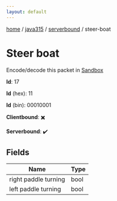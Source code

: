 ```yaml
---
layout: default
---
```


[home](/)  /  [java315](/protocol/java315)  /  [serverbound](/protocol/java315/serverbound)  /  steer-boat

# Steer boat

Encode/decode this packet in [Sandbox](../../../sandbox/java315#serverbound.steer_boat)

**Id**: 17

**Id** (hex): 11

**Id** (bin): 00010001

**Clientbound**: ✖️

**Serverbound**: ✔️

## Fields

Name | Type
---|---
right paddle turning | bool
left paddle turning | bool
